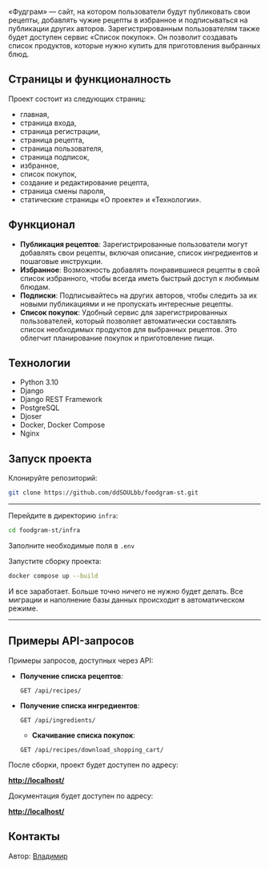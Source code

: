 «Фудграм» — сайт, на котором пользователи будут публиковать свои рецепты, добавлять чужие рецепты в избранное и подписываться на публикации других авторов. Зарегистрированным пользователям также будет доступен сервис «Список покупок». Он позволит создавать список продуктов, которые нужно купить для приготовления выбранных блюд.

## Страницы и функционалность 
Проект состоит из следующих страниц:
- главная,
- страница входа,
- страница регистрации,
- страница рецепта,
- страница пользователя,
- страница подписок,
- избранное,
- список покупок,
- создание и редактирование рецепта,
- страница смены пароля,
- статические страницы «О проекте» и «Технологии».

## Функционал

- **Публикация рецептов**: Зарегистрированные пользователи могут добавлять свои рецепты, включая описание, список ингредиентов и пошаговые инструкции.
- **Избранное**: Возможность добавлять понравившиеся рецепты в свой список избранного, чтобы всегда иметь быстрый доступ к любимым блюдам.
- **Подписки**: Подписывайтесь на других авторов, чтобы следить за их новыми публикациями и не пропускать интересные рецепты.
- **Список покупок**: Удобный сервис для зарегистрированных пользователей, который позволяет автоматически составлять список необходимых продуктов для выбранных рецептов. Это облегчит планирование покупок и приготовление пищи.

## Технологии
- Python 3.10
- Django
- Django REST Framework
- PostgreSQL
- Djoser
- Docker, Docker Compose
- Nginx

## Запуск проекта

Клонируйте репозиторий:

```sh
git clone https://github.com/ddSOULbb/foodgram-st.git
````

---

Перейдите в директорию `infra`:

```sh
cd foodgram-st/infra
```

Заполните необходимые поля в `.env`


Запустите сборку проекта:

```sh
docker compose up --build
```
 И все заработает. Больше точно ничего не нужно будет делать. Все миграции и наполнение базы данных происходит в автоматическом режиме.


---

## Примеры API-запросов

Примеры запросов, доступных через API:

- **Получение списка рецептов**:
  ```http
  GET /api/recipes/
  ```

- **Получение списка ингредиентов**:
  ```http
  GET /api/ingredients/
  ```

  - **Скачивание списка покупок**:
  ```http
  GET /api/recipes/download_shopping_cart/
  ```

После сборки, проект будет доступен по адресу:

**[http://localhost/](http://localhost/)**

Документация будет доступен по адресу:

**[http://localhost/](http://localhost/api/docs)**

## Контакты

Автор: [Владимир](https://github.com/ddSOULbb)


